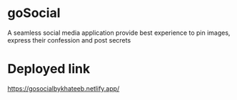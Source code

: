 # goSocial
A seamless social media application provide best experience to pin images, express their confession and post secrets

# Deployed link
https://gosocialbykhateeb.netlify.app/
